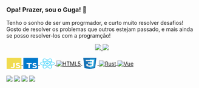 ### Opa! Prazer, sou o Guga! 🤝
Tenho o sonho de ser um progrmador, e curto muito resolver desafios! Gosto de resolver os problemas que outros estejam passado, e mais ainda se posso resolver-los com a programção!

<div align="center">
  <a href="https://github.com/guztaver">
  <img height="180em" src="https://github-readme-stats.vercel.app/api?username=guztaver&show_icons=true&theme=gruvbox&include_all_commits=true&count_private=true"/>
  <img height="180em" src="https://github-readme-stats.vercel.app/api/top-langs/?username=guztaver&layout=compact&langs_count=7&theme=gruvbox"/>
</div>
 
<div style="display: inline_block"><br>
 <img align="center" alt="JavaScript" height="30" width="40" src="https://raw.githubusercontent.com/devicons/devicon/master/icons/javascript/javascript-plain.svg">
  <img align="center" alt="TypeScript" height="30" width="40" src="https://raw.githubusercontent.com/devicons/devicon/master/icons/typescript/typescript-plain.svg">
 <img align="center" alt="React" height="30" width="40" src="https://raw.githubusercontent.com/devicons/devicon/master/icons/react/react-original.svg">
 <img align="center" alt="HTML5" heigth="30" width="40" src="https://cdn.jsdelivr.net/gh/devicons/devicon/icons/html5/html5-plain.svg" />
 <img align="center" alt="CSS3" height="30" width="40" src="https://raw.githubusercontent.com/devicons/devicon/master/icons/css3/css3-original.svg">
 <img align="center" alt="Rust" height="30" width="40" src="https://cdn.jsdelivr.net/gh/devicons/devicon/icons/rust/rust-plain.svg" />
 <img align="center" alt="Vue" height="30" width="40" src="https://cdn.jsdelivr.net/gh/devicons/devicon/icons/vuejs/vuejs-original.svg" />
 </div>
 
 
<div> <br>
 <a href="https://instagram.com/ofakegusta" target="_blank"><img src="https://img.shields.io/badge/-Instagram-%23E4405F?style=for-the-badge&logo=instagram&logoColor=white" target="_blank"></a>
 <a href="https://www.twitch.tv/guztaver" target="_blank"><img src="https://img.shields.io/badge/Twitch-9146FF?style=for-the-badge&logo=twitch&logoColor=white" target="_blank"></a>
  <a href = "mailto:gutadosanjos@gmail.com"><img src="https://img.shields.io/badge/-Gmail-%23333?style=for-the-badge&logo=gmail&logoColor=white" target="_blank"></a>
 <a href="https://www.linkedin.com/in/gustavo404/" target="_blank"><img src="https://img.shields.io/badge/-LinkedIn-%230077B5?style=for-the-badge&logo=linkedin&logoColor=white" target="_blank"></a> 
</div> 
